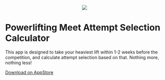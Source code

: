 <p align="center"><img src="https://raw.githubusercontent.com/wajeht/ios_powerlifting_meet_attempt_selection_calculator/master/screenshot.png"></p>

# Powerlifting Meet Attempt Selection Calculator
This app is designed to take your heaviest lift within 1-2 weeks before the competition, and calculate attempt selection based on that. Nothing more, nothing less!

[Download on AppStore](https://apps.apple.com/us/app/powerlifting-attempt-calculatr/id1540891589)<br>


